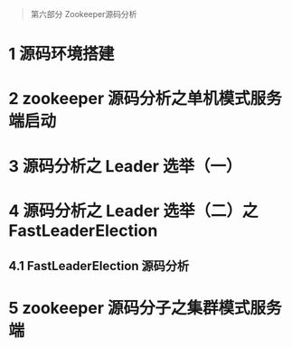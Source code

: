 > 第六部分 Zookeeper源码分析

# 1 源码环境搭建

# 2 zookeeper 源码分析之单机模式服务端启动

# 3 源码分析之 Leader 选举（一）

# 4 源码分析之 Leader 选举（二）之 FastLeaderElection

## 4.1 FastLeaderElection 源码分析

# 5 zookeeper 源码分子之集群模式服务端
